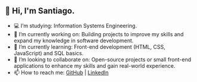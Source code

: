 ## 👋 Hi, I'm Santiago.

- 💻 I’m studying: Information Systems Engineering.
- 🔭 I’m currently working on: Building projects to improve my skills and expand my knowledge in software development.
- 🌱 I’m currently learning: Front-end development (HTML, CSS, JavaScript) and SQL basics.
- 👯 I’m looking to collaborate on: Open-source projects or small front-end applications to enhance my skills and gain real-world experience.
- 📫 How to reach me: [GitHub](https://github.com/santiagodelpercioR) | [LinkedIn](https://linkedin.com/in/santiagodelpercioR)
